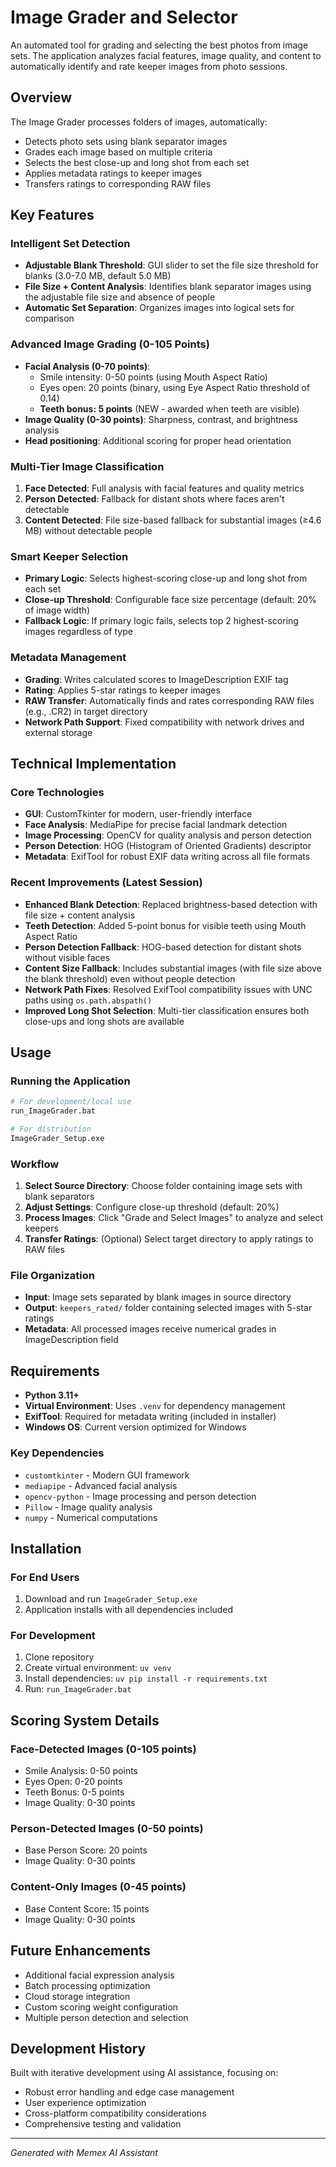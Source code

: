 # Image Grader and Selector

An automated tool for grading and selecting the best photos from image sets. The application analyzes facial features, image quality, and content to automatically identify and rate keeper images from photo sessions.

## Overview

The Image Grader processes folders of images, automatically:
- Detects photo sets using blank separator images
- Grades each image based on multiple criteria
- Selects the best close-up and long shot from each set
- Applies metadata ratings to keeper images
- Transfers ratings to corresponding RAW files

## Key Features

### Intelligent Set Detection
- **Adjustable Blank Threshold**: GUI slider to set the file size threshold for blanks (3.0-7.0 MB, default 5.0 MB)
- **File Size + Content Analysis**: Identifies blank separator images using the adjustable file size and absence of people
- **Automatic Set Separation**: Organizes images into logical sets for comparison

### Advanced Image Grading (0-105 Points)
- **Facial Analysis (0-70 points)**:
  - Smile intensity: 0-50 points (using Mouth Aspect Ratio)
  - Eyes open: 20 points (binary, using Eye Aspect Ratio threshold of 0.14)
  - **Teeth bonus: 5 points** (NEW - awarded when teeth are visible)
- **Image Quality (0-30 points)**: Sharpness, contrast, and brightness analysis
- **Head positioning**: Additional scoring for proper head orientation

### Multi-Tier Image Classification
1. **Face Detected**: Full analysis with facial features and quality metrics
2. **Person Detected**: Fallback for distant shots where faces aren't detectable
3. **Content Detected**: File size-based fallback for substantial images (≥4.6 MB) without detectable people

### Smart Keeper Selection
- **Primary Logic**: Selects highest-scoring close-up and long shot from each set
- **Close-up Threshold**: Configurable face size percentage (default: 20% of image width)
- **Fallback Logic**: If primary logic fails, selects top 2 highest-scoring images regardless of type

### Metadata Management
- **Grading**: Writes calculated scores to ImageDescription EXIF tag
- **Rating**: Applies 5-star ratings to keeper images
- **RAW Transfer**: Automatically finds and rates corresponding RAW files (e.g., .CR2) in target directory
- **Network Path Support**: Fixed compatibility with network drives and external storage

## Technical Implementation

### Core Technologies
- **GUI**: CustomTkinter for modern, user-friendly interface
- **Face Analysis**: MediaPipe for precise facial landmark detection
- **Image Processing**: OpenCV for quality analysis and person detection
- **Person Detection**: HOG (Histogram of Oriented Gradients) descriptor
- **Metadata**: ExifTool for robust EXIF data writing across all file formats

### Recent Improvements (Latest Session)
- **Enhanced Blank Detection**: Replaced brightness-based detection with file size + content analysis
- **Teeth Detection**: Added 5-point bonus for visible teeth using Mouth Aspect Ratio
- **Person Detection Fallback**: HOG-based detection for distant shots without visible faces  
- **Content Size Fallback**: Includes substantial images (with file size above the blank threshold) even without people detection
- **Network Path Fixes**: Resolved ExifTool compatibility issues with UNC paths using `os.path.abspath()`
- **Improved Long Shot Selection**: Multi-tier classification ensures both close-ups and long shots are available

## Usage

### Running the Application
```bash
# For development/local use
run_ImageGrader.bat

# For distribution
ImageGrader_Setup.exe
```

### Workflow
1. **Select Source Directory**: Choose folder containing image sets with blank separators
2. **Adjust Settings**: Configure close-up threshold (default: 20%)
3. **Process Images**: Click "Grade and Select Images" to analyze and select keepers
4. **Transfer Ratings**: (Optional) Select target directory to apply ratings to RAW files

### File Organization
- **Input**: Image sets separated by blank images in source directory
- **Output**: `keepers_rated/` folder containing selected images with 5-star ratings
- **Metadata**: All processed images receive numerical grades in ImageDescription field

## Requirements

- **Python 3.11+**
- **Virtual Environment**: Uses `.venv` for dependency management
- **ExifTool**: Required for metadata writing (included in installer)
- **Windows OS**: Current version optimized for Windows

### Key Dependencies
- `customtkinter` - Modern GUI framework
- `mediapipe` - Advanced facial analysis
- `opencv-python` - Image processing and person detection
- `Pillow` - Image quality analysis
- `numpy` - Numerical computations

## Installation

### For End Users
1. Download and run `ImageGrader_Setup.exe`
2. Application installs with all dependencies included

### For Development
1. Clone repository
2. Create virtual environment: `uv venv`
3. Install dependencies: `uv pip install -r requirements.txt`
4. Run: `run_ImageGrader.bat`

## Scoring System Details

### Face-Detected Images (0-105 points)
- Smile Analysis: 0-50 points
- Eyes Open: 0-20 points  
- Teeth Bonus: 0-5 points
- Image Quality: 0-30 points

### Person-Detected Images (0-50 points)
- Base Person Score: 20 points
- Image Quality: 0-30 points

### Content-Only Images (0-45 points)
- Base Content Score: 15 points
- Image Quality: 0-30 points

## Future Enhancements

- Additional facial expression analysis
- Batch processing optimization
- Cloud storage integration
- Custom scoring weight configuration
- Multiple person detection and selection

## Development History

Built with iterative development using AI assistance, focusing on:
- Robust error handling and edge case management
- User experience optimization
- Cross-platform compatibility considerations
- Comprehensive testing and validation

---

*Generated with Memex AI Assistant*